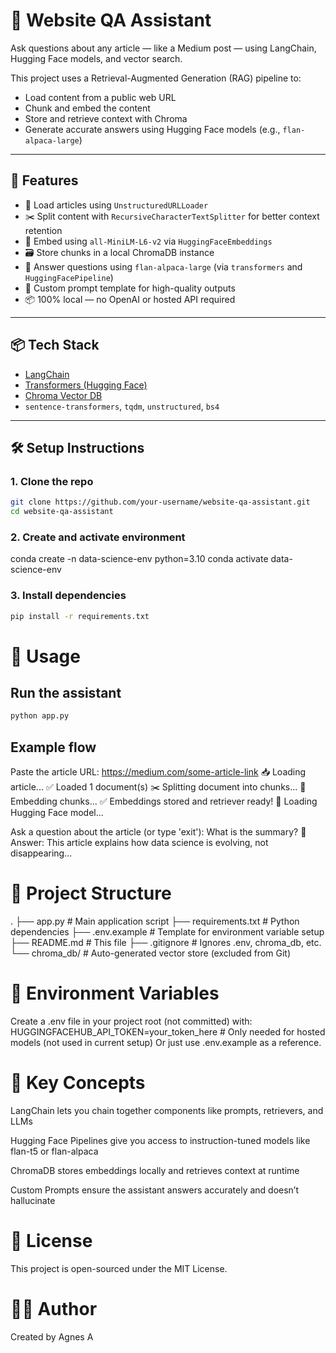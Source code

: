 # 🧾 Website QA Assistant

Ask questions about any article — like a Medium post — using LangChain, Hugging Face models, and vector search.

This project uses a Retrieval-Augmented Generation (RAG) pipeline to:
- Load content from a public web URL
- Chunk and embed the content
- Store and retrieve context with Chroma
- Generate accurate answers using Hugging Face models (e.g., `flan-alpaca-large`)

---

## 🚀 Features

- 🔗 Load articles using `UnstructuredURLLoader`
- ✂️ Split content with `RecursiveCharacterTextSplitter` for better context retention
- 🧠 Embed using `all-MiniLM-L6-v2` via `HuggingFaceEmbeddings`
- 🗃 Store chunks in a local ChromaDB instance
- 🤖 Answer questions using `flan-alpaca-large` (via `transformers` and `HuggingFacePipeline`)
- 📝 Custom prompt template for high-quality outputs
- 📦 100% local — no OpenAI or hosted API required

---

## 📦 Tech Stack

- [LangChain](https://www.langchain.com/)
- [Transformers (Hugging Face)](https://huggingface.co/docs/transformers)
- [Chroma Vector DB](https://www.trychroma.com/)
- `sentence-transformers`, `tqdm`, `unstructured`, `bs4`

---

## 🛠 Setup Instructions

### 1. Clone the repo
```bash
git clone https://github.com/your-username/website-qa-assistant.git
cd website-qa-assistant
```
### 2. Create and activate environment

conda create -n data-science-env python=3.10
conda activate data-science-env

### 3. Install dependencies
```bash
pip install -r requirements.txt

```
# 🧪 Usage
## Run the assistant
```bash
python app.py

```
## Example flow
Paste the article URL: https://medium.com/some-article-link
📥 Loading article...
✅ Loaded 1 document(s)
✂️ Splitting document into chunks...
📐 Embedding chunks...
✅ Embeddings stored and retriever ready!
🤖 Loading Hugging Face model...

Ask a question about the article (or type 'exit'): What is the summary?
📖 Answer: This article explains how data science is evolving, not disappearing...

# 📂 Project Structure
.
├── app.py                # Main application script
├── requirements.txt      # Python dependencies
├── .env.example          # Template for environment variable setup
├── README.md             # This file
├── .gitignore            # Ignores .env, chroma_db, etc.
└── chroma_db/            # Auto-generated vector store (excluded from Git)

# 🔐 Environment Variables
Create a .env file in your project root (not committed) with:
HUGGINGFACEHUB_API_TOKEN=your_token_here  # Only needed for hosted models (not used in current setup)
Or just use .env.example as a reference.

# 🧠 Key Concepts
LangChain lets you chain together components like prompts, retrievers, and LLMs

Hugging Face Pipelines give you access to instruction-tuned models like flan-t5 or flan-alpaca

ChromaDB stores embeddings locally and retrieves context at runtime

Custom Prompts ensure the assistant answers accurately and doesn’t hallucinate

# 📜 License
This project is open-sourced under the MIT License.

# 🙋‍♀️ Author
Created by Agnes A